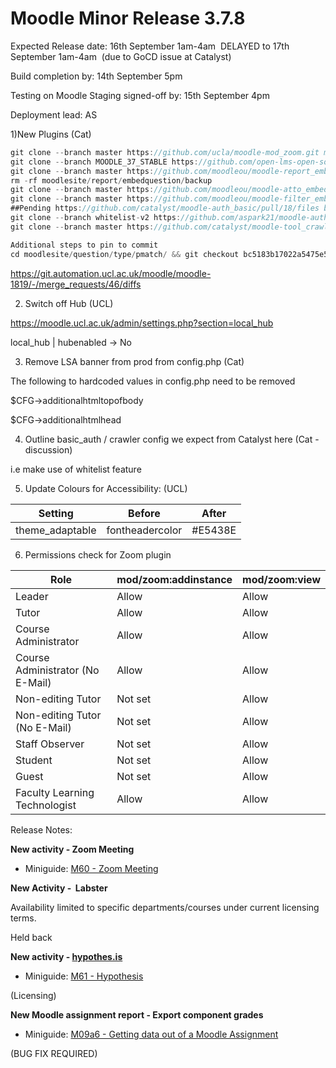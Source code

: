 # Moodle Minor Release 3.7.8

Expected Release date: 16th September 1am-4am  DELAYED to 17th September 1am-4am  (due to GoCD issue at Catalyst)

Build completion by: 14th September 5pm 

Testing on Moodle Staging signed-off by: 15th September 4pm

Deployment lead: AS

1)New Plugins (Cat)

``` java
git clone --branch master https://github.com/ucla/moodle-mod_zoom.git moodlesite/mod/zoom/
git clone --branch MOODLE_37_STABLE https://github.com/open-lms-open-source/moodle-logstore_caliper.git moodlesite/admin/tool/log/store/caliper/
git clone --branch master https://github.com/moodleou/moodle-report_embedquestion.git moodlesite/report/embedquestion/
rm -rf moodlesite/report/embedquestion/backup
git clone --branch master https://github.com/moodleou/moodle-atto_embedquestion.git moodlesite/lib/editor/atto/plugins/embedquestion/
git clone --branch master https://github.com/moodleou/moodle-filter_embedquestion.git moodlesite/filter/embedquestion/
##Pending https://github.com/catalyst/moodle-auth_basic/pull/18/files being accepted ## git clone --branch master https://github.com/catalyst/moodle-auth_basic.git moodlesite/auth/basic/
git clone --branch whitelist-v2 https://github.com/aspark21/moodle-auth_basic.git moodlesite/auth/basic/
git clone --branch master https://github.com/catalyst/moodle-tool_crawler.git moodlesite/admin/tool/crawler/

Additional steps to pin to commit
cd moodlesite/question/type/pmatch/ && git checkout bc5183b17022a5475e5d063b5545d0b46339677c && cd ../../../..
```

<https://git.automation.ucl.ac.uk/moodle/moodle-1819/-/merge_requests/46/diffs>

2) Switch off Hub (UCL)

<https://moodle.ucl.ac.uk/admin/settings.php?section=local_hub>

local\_hub | hubenabled → No

3) Remove LSA banner from prod from config.php (Cat)

The following to hardcoded values in config.php need to be removed

$CFG-&gt;additionalhtmltopofbody

$CFG→additionalhtmlhead

4) Outline basic\_auth / crawler config we expect from Catalyst here (Cat - discussion)

i.e make use of whitelist feature

5) Update Colours for Accessibility: (UCL)

| Setting                            | Before   | After    |
|------------------------------------|----------|----------|
| theme\_adaptable | fontheadercolor | \#E5438E | \#288DA4 |

6) Permissions check for Zoom plugin

| Role                             | mod/zoom:addinstance | mod/zoom:view |
|----------------------------------|----------------------|---------------|
| Leader                           | Allow                | Allow         |
| Tutor                            | Allow                | Allow         |
| Course Administrator             | Allow                | Allow         |
| Course Administrator (No E-Mail) | Allow                | Allow         |
| Non-editing Tutor                | Not set              | Allow         |
| Non-editing Tutor (No E-Mail)    | Not set              | Allow         |
| Staff Observer                   | Not set              | Allow         |
| Student                          | Not set              | Allow         |
| Guest                            | Not set              | Allow         |
| Faculty Learning Technologist    | Allow                | Allow         |

Release Notes:

**New activity - Zoom Meeting**

-   Miniguide: [M60 - Zoom Meeting](https://wiki.ucl.ac.uk/display/MoodleResourceCentre/M60+-+Zoom+Meeting)

**New Activity -  Labster**

Availability limited to specific departments/courses under current licensing terms.

Held back 

**New activity - [hypothes.is](http://hypothes.is)**

-   Miniguide: [M61 - Hypothesis](https://wiki.ucl.ac.uk/display/MoodleResourceCentre/M61+-+Hypothesis)

(Licensing)

**New Moodle assignment report - Export component grades**

-   Miniguide: [M09a6 - Getting data out of a Moodle Assignment](https://wiki.ucl.ac.uk/display/MoodleResourceCentre/M09a6+-+Getting+data+out+of+a+Moodle+Assignment)

(BUG FIX REQUIRED)
